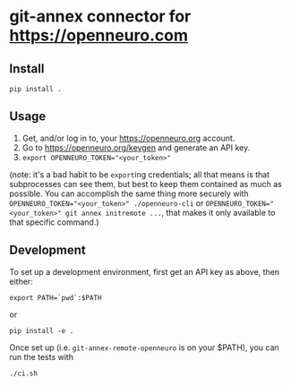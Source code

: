 git-annex connector for https://openneuro.com
=============================================

Install
-------

```
pip install .
```

Usage
-----

1. Get, and/or log in to, your https://openneuro.org account.
2. Go to https://openneuro.org/keygen and generate an API key.
3. `export OPENNEURO_TOKEN="<your_token>"`

(note: it's a bad habit to be `export`ing credentials; all that means is that subprocesses can see them, but best to keep them contained as much as possible. You can accomplish the same thing more securely with `OPENNEURO_TOKEN="<your_token>" ./openneuro-cli` or `OPENNEURO_TOKEN="<your_token>" git annex initremote ...`, that makes it only available to that specific command.)

Development
-----------

To set up a development environment, first get an API key as above, then either:

```
export PATH=`pwd`:$PATH
```

or

```
pip install -e .
```

Once set up (i.e. `git-annex-remote-openneuro` is on your $PATH), you can run the tests with

```
./ci.sh
```
